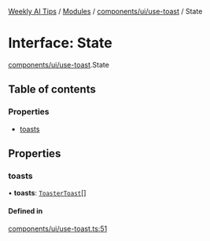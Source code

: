 [Weekly AI Tips](../README.md) / [Modules](../modules.md) / [components/ui/use-toast](../modules/components_ui_use_toast.md) / State

# Interface: State

[components/ui/use-toast](../modules/components_ui_use_toast.md).State

## Table of contents

### Properties

- [toasts](components_ui_use_toast.State.md#toasts)

## Properties

### toasts

• **toasts**: [`ToasterToast`](../modules/components_ui_use_toast.md#toastertoast)[]

#### Defined in

[components/ui/use-toast.ts:51](https://github.com/alexsoyes/weekly-ai-tips/blob/8e6b4ae946047053b809d45f37efccbb35947373/components/ui/use-toast.ts#L51)
